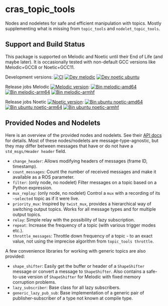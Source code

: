 # cras\_topic\_tools

Nodes and nodeletes for safe and efficient manipulation with topics.
Mostly supplementing what is missing from `topic_tools` and `nodelet_topic_tools`.

## Support and Build Status

This package is supported on Melodic and Noetic until their End of Life (and maybe later). It is occasionally tested with non-default GCC versions like Melodic+GCC8 or Noetic+GCC11.

Development versions: [![CI](https://github.com/ctu-vras/ros-utils/actions/workflows/ci.yaml/badge.svg)](https://github.com/ctu-vras/ros-utils/actions/workflows/ci.yaml)
[![Dev melodic](https://build.ros.org/job/Mdev__cras_ros_utils__ubuntu_bionic_amd64/badge/icon?subject=melodic+ubuntu)](https://build.ros.org/job/Mdev__cras_ros_utils__ubuntu_bionic_amd64/)
[![Dev noetic ubuntu](https://build.ros.org/job/Ndev__cras_ros_utils__ubuntu_focal_amd64/badge/icon?subject=noetic+ubuntu)](https://build.ros.org/job/Ndev__cras_ros_utils__ubuntu_focal_amd64/)

Release jobs Melodic
[![Melodic version](https://img.shields.io/ros/v/melodic/cras_ros_utils)](http://packages.ros.org/ros/ubuntu/pool/main/r/ros-melodic-cras-cpp-common/):
[![Bin melodic-amd64](https://build.ros.org/job/Mbin_uB64__cras_topic_tools__ubuntu_bionic_amd64__binary/badge/icon?subject=bionic+amd64)](https://build.ros.org/job/Mbin_uB64__cras_topic_tools__ubuntu_bionic_amd64__binary/)
[![Bin melodic-arm64](https://build.ros.org/job/Mbin_ubv8_uBv8__cras_topic_tools__ubuntu_bionic_arm64__binary/badge/icon?subject=bionic+arm64)](https://build.ros.org/job/Mbin_ubv8_uBv8__cras_topic_tools__ubuntu_bionic_arm64__binary/)
[![Bin melodic-armhf](https://build.ros.org/job/Mbin_ubhf_uBhf__cras_topic_tools__ubuntu_bionic_armhf__binary/badge/icon?subject=bionic+armhf)](https://build.ros.org/job/Mbin_ubhf_uBhf__cras_topic_tools__ubuntu_bionic_armhf__binary/)

Release jobs Noetic
[![Noetic version](https://img.shields.io/ros/v/noetic/cras_ros_utils)](http://packages.ros.org/ros/ubuntu/pool/main/r/ros-noetic-cras-cpp-common/):
[![Bin ubuntu noetic-amd64](https://build.ros.org/job/Nbin_uF64__cras_topic_tools__ubuntu_focal_amd64__binary/badge/icon?subject=focal+amd64)](https://build.ros.org/job/Nbin_uF64__cras_topic_tools__ubuntu_focal_amd64__binary/)
[![Bin ubuntu noetic-arm64](https://build.ros.org/job/Nbin_ufv8_uFv8__cras_topic_tools__ubuntu_focal_arm64__binary/badge/icon?subject=focal+arm64)](https://build.ros.org/job/Nbin_ufv8_uFv8__cras_topic_tools__ubuntu_focal_arm64__binary/)
[![Bin ubuntu noetic-armhf](https://build.ros.org/job/Nbin_ufhf_uFhf__cras_topic_tools__ubuntu_focal_armhf__binary/badge/icon?subject=focal+armhf)](https://build.ros.org/job/Nbin_ufhf_uFhf__cras_topic_tools__ubuntu_focal_armhf__binary/)

## Provided Nodes and Nodelets

Here is an overview of the provided nodes and nodelets. See their [API docs](https://docs.ros.org/en/api/cras_topic_tools/html/) for details.
Most of these nodes/nodelets are message-type-agnostic, but they may differ between messages that have or do not have a `std_msgs/Header header` field.

- `change_header`: Allows modifying headers of messages (frame ID, timestamp).
- `count_messages`: Count the number of received messages and make it available as a ROS parameter.
- `filter`: (only node, no nodelet) Filter messages on a topic based on a Python expression.
- `mux_replay`: (only node, no nodelet) Control a `mux` with a recording of its `~selected` topic as if it were live.
- `priority_mux`: Inspired by `twist_mux`, provides a hierarchical way of switching output topics. Works for all message types and for multiple output topics.
- `relay`: Simple relay with the possibility of lazy subscription.
- `repeat`: Increase the frequency of a topic (with various trigger modes etc.).
- `throttle_messages`: Throttle down frequency of a topic - to an exact value, not using the imprecise algorithm from `topic_tools throttle`.

A few convenience libraries for working with generic topics are also provided:

- `shape_shifter`: Easily get the buffer or header of a `ShapeShifter` message or convert a message to `ShapeShifter`. Also contains a safe-to-use version of `ShapeShifter` for Melodic with fixed memory corruption problems.
- `lazy_subscriber`: Base class for all lazy subscribers.
- `generic_lazy_pub_sub`: Base implementation of a generic pair of publisher-subscriber of a type not known at compile type.